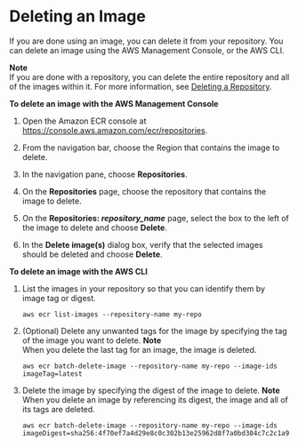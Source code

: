 # Deleting an Image<a name="delete_image"></a>

If you are done using an image, you can delete it from your repository\. You can delete an image using the AWS Management Console, or the AWS CLI\.

**Note**  
If you are done with a repository, you can delete the entire repository and all of the images within it\. For more information, see [Deleting a Repository](repository-delete.md)\.

**To delete an image with the AWS Management Console**

1. Open the Amazon ECR console at [https://console\.aws\.amazon\.com/ecr/repositories](https://console.aws.amazon.com/ecr/repositories)\.

1. From the navigation bar, choose the Region that contains the image to delete\.

1. In the navigation pane, choose **Repositories**\.

1. On the **Repositories** page, choose the repository that contains the image to delete\.

1. On the **Repositories: *repository\_name*** page, select the box to the left of the image to delete and choose **Delete**\.

1. In the **Delete image\(s\)** dialog box, verify that the selected images should be deleted and choose **Delete**\.

**To delete an image with the AWS CLI**

1. List the images in your repository so that you can identify them by image tag or digest\. 

   ```
   aws ecr list-images --repository-name my-repo
   ```

1. \(Optional\) Delete any unwanted tags for the image by specifying the tag of the image you want to delete\.
**Note**  
When you delete the last tag for an image, the image is deleted\.

   ```
   aws ecr batch-delete-image --repository-name my-repo --image-ids imageTag=latest
   ```

1. Delete the image by specifying the digest of the image to delete\.
**Note**  
When you delete an image by referencing its digest, the image and all of its tags are deleted\.

   ```
   aws ecr batch-delete-image --repository-name my-repo --image-ids imageDigest=sha256:4f70ef7a4d29e8c0c302b13e25962d8f7a0bd304c7c2c1a9d6fa3e9de6bf552d
   ```
